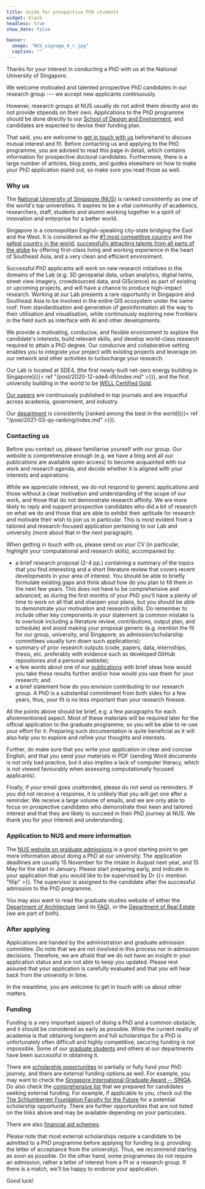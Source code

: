 ```yaml
---
title: Guide for prospective PhD students
widget: blank
headless: true
show_date: false

banner:
  image: "NUS_signage_4_r.jpg"
  caption: ""
---
```


Thanks for your interest in conducting a PhD with us at the National University of Singapore.

We welcome motivated and talented prospective PhD candidates in our research group --- we accept new applicants continuously.

However, research groups at NUS usually do not admit them directly and do not provide stipends on their own.
Applications to the PhD programme should be done directly to our [School of Design and Environment](http://www.sde.nus.edu.sg), and candidates are expected to devise their funding plan.

That said, you are welcome to [get in touch with us](/#contact) beforehand to discuss mutual interest and fit.
Before contacting us and applying to the PhD programme, you are advised to read this page in detail, which contains information for prospective doctoral candidates.
Furthermore, there is a large number of articles, blog posts, and guides elsewhere on how to make your PhD application stand out, so make sure you read those as well.

### Why us

The [National University of Singapore (NUS)](http://www.nus.edu.sg) is ranked consistently as one of the world's top universities.
It aspires to be a vital community of academics, researchers, staff, students and alumni working together in a spirit of innovation and enterprise for a better world.

Singapore is a cosmopolitan English-speaking city-state bridging the East and the West.
It is considered as the [#1 most competitive country](https://www.straitstimes.com/business/economy/singapore-economy-ranked-worlds-most-competitive) and the [safest country in the world](https://www.asiaone.com/singapore/singapore-ranked-safest-country-world-above-japan-survey), [successfully attracting talents from all parts of the globe](https://www.straitstimes.com/singapore/singapore-retains-top-spot-in-asia-pacific-index-for-talent-competitiveness) by offering first-class living and working experience in the heart of Southeast Asia, and a very clean and efficient environment.

Successful PhD applicants will work on new research initiatives in the domains of the Lab (e.g. 3D geospatial data, urban analytics, digital twins, street view imagery, crowdsourced data, and GIScience) as part of existing or upcoming projects, and will have a chance to produce high-impact research.
Working at our Lab presents a rare opportunity in Singapore and Southeast Asia to be involved in the entire GIS ecosystem under the same roof: from standardisation and generation of geoinformation all the way to their utilisation and visualisation, while continuously exploring new frontiers in the field such as interface with AI and other developments.

We provide a motivating, conducive, and flexible environment to explore the candidate's interests, build relevant skills, and develop world-class research required to attain a PhD degree.
Our conducive and collaborative setting enables you to integrate your project with existing projects and leverage on our network and other activities to turbocharge your research.

Our Lab is located at SDE4, [the first newly-built net-zero energy building in Singapore]({{< ref "/post/2020-12-sde4-ilfi/index.md" >}}), and the first university building in the world to be [WELL Certified Gold](https://www.wellcertified.com/).

[Our papers](/publication/) are continuously published in top journals and are impactful across academia, government, and industry.

Our [department](https://www.sde.nus.edu.sg/arch/) is consistently [ranked among the best in the world]({{< ref "/post/2021-03-qs-ranking/index.md" >}}).

### Contacting us

Before you contact us, please familiarise yourself with our group.
Our website is comprehensive enough (e.g. we have a blog and all our publications are available open access) to become acquainted with our work and research agenda, and decide whether it is aligned with your interests and aspirations.

While we appreciate interest, we do not respond to generic applications and those without a clear motivation and understanding of the scope of our work, and those that do not demonstrate research affinity.
We are more likely to reply and support prospective candidates who did a bit of research on what we do and those that are able to exhibit their aptitude for research and motivate their wish to join us in particular.
This is most evident from a tailored and research-focused application pertaining to our Lab and university (more about that in the next paragraph).

When getting in touch with us, please send us your CV (in particular, highlight your computational and research skills), accompanied by:
* a brief research proposal (2-4 pp.) containing a summary of the topics that you find interesting and a short literature review that covers recent developments in your area of interest. You should be able to briefly formulate existing gaps and think about how do you plan to fill them in the next few years. This does not have to be comprehensive and advanced, as during the first months of your PhD you'll have a plenty of time to work on all that and sharpen your plans, but you should be able to demonstrate your motivation and research skills. Do remember to include other key components in your statement (a common mistake is to overlook including a literature review, contributions, output plan, and schedule) and avoid making your proposal generic (e.g. mention the fit for our group, university, and Singapore, as admission/scholarship committees usually turn down such applications);
* summary of prior research outputs (code, papers, data, internships, thesis, etc. preferably with evidence such as developed GitHub repositories and a personal website);
* a few words about one of our [publications](/publication) with brief ideas how would you take these results further and/or how would you use them for your research; and
* a brief statement how do you envision contributing to our research group. A PhD is a substantial commitment from both sides for a few years, thus, your fit is no less important than your research finesse.

All the points above should be brief, e.g. a few paragraphs for each aforementioned aspect.
Most of these materials will be required later for the official application to the graduate programme, so you will be able to re-use your effort for it.
Preparing such documentation is quite beneficial as it will also help you to explore and refine your thoughts and interests.

Further, do make sure that you write your application in clear and concise English, and that you send your materials in PDF (sending Word documents is not only bad practice, but it also implies a lack of computer literacy, which is not viewed favourably when assessing computationally focused applicants).

Finally, if your email goes unattended, please do not send us reminders.
If you did not receive a response, it is unlikely that you will get one after a reminder.
We receive a large volume of emails, and we are only able to focus on prospective candidates who demonstrate their keen and tailored interest and that they are likely to succeed in their PhD journey at NUS.
We thank you for your interest and understanding.

### Application to NUS and more information

The [NUS website on graduate admissions](http://www.nus.edu.sg/registrar/prospective-students/graduate) is a good starting point to get more information about doing a PhD at our university.
The application deadlines are usually 15 November for the intake in August next year, and 15 May for the start in January.
Please start preparing early, and indicate in your application that you would like to be supervised by Dr {{< mention "filip" >}}.
The supervisor is assigned to the candidate after the successful admission to the PhD programme.

You may also want to read the graduate studies website of either the [Department of Architecture](https://www.sde.nus.edu.sg/arch/programmes/higher-degrees-by-research/) (and its [FAQ](https://www.sde.nus.edu.sg/arch/programmes/higher-degrees-by-research/frequently-asked-questions/)), or the [Department of Real Estate](https://bschool.nus.edu.sg/real-estate/phd/curriculum/) (we are part of both).

### After applying

Applications are handed by the administration and graduate admission committee.
Do note that we are not involved in this process nor in admission decisions.
Therefore, we are afraid that we do not have an insight in your application status and are not able to keep you updated.
Please rest assured that your application is carefully evaluated and that you will hear back from the university in time.

In the meantime, you are welcome to get in touch with us about other matters.

### Funding

Funding is a very important aspect of doing a PhD and a common obstacle, and it should be considered as early as possible.
While the current reality of academia is that obtaining longterm and full scholarships for a PhD is unfortunately often difficult and highly competitive, securing funding is not impossible.
Some of our [graduate students](/people/) and others at our departments have been successful in obtaining it.

There are [scholarship opportunities](https://nusgs.nus.edu.sg/scholarships/) to partially or fully fund your PhD journey, and there are external funding options as well.
For example, you may want to check the [Singapore International Graduate Award -- SINGA](https://www.a-star.edu.sg/Scholarships/for-graduate-studies/singapore-international-graduate-award-singa).
Do also check the [comprehensive list](../fellowships) that we prepared for candidates seeking external funding.
For example, if applicable to you, check out the [The Schlumberger Foundation Faculty for the Future](https://www.facultyforthefuture.net) for a potential scholarship opportunity.
There are further opportunities that are not listed on the links above and may be available depending on your particulars.

There are also [financial aid schemes](https://nusgs.nus.edu.sg/financial-aid/).

Please note that most external scholarships require a candidate to be admitted to a PhD programme before applying for funding (e.g. providing the letter of acceptance from the university).
Thus, we recommend starting as soon as possible.
On the other hand, some programmes do not require an admission, rather a letter of interest from a PI or a research group.
If there is a match, we'll be happy to endorse your application.

Good luck!
